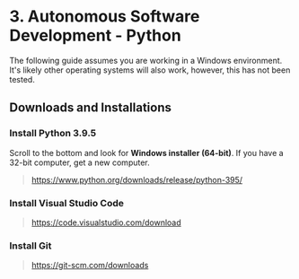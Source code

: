 # 3. Autonomous Software Development - Python

The following guide assumes you are working in a Windows environment. It's likely other operating systems will also work, however, this has not been tested.

## Downloads and Installations

### Install Python 3.9.5

Scroll to the bottom and look for **Windows installer (64-bit)**. If you have a 32-bit computer, get a new computer.

> <https://www.python.org/downloads/release/python-395/>

### Install Visual Studio Code

> <https://code.visualstudio.com/download>

### Install Git

> <https://git-scm.com/downloads>

